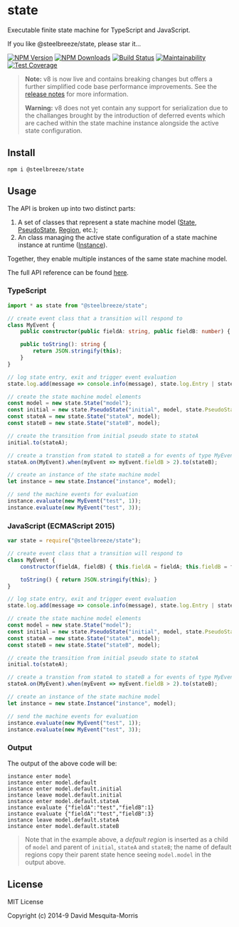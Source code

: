 # state
Executable finite state machine for TypeScript and JavaScript.

If you like @steelbreeze/state, please star it...

[![NPM Version][npm-image]][npm-url]
[![NPM Downloads][downloads-image]][npm-url]
[![Build Status](https://travis-ci.org/steelbreeze/state.svg?branch=master)](https://travis-ci.org/steelbreeze/state)
[![Maintainability](https://api.codeclimate.com/v1/badges/ba16b2f2be9016842326/maintainability)](https://codeclimate.com/github/steelbreeze/state/maintainability)
[![Test Coverage](https://api.codeclimate.com/v1/badges/ba16b2f2be9016842326/test_coverage)](https://codeclimate.com/github/steelbreeze/state/test_coverage)

> **Note:** v8 is now live and contains breaking changes but offers a further simplified code base performance improvements. See the [release notes](RELEASES.md) for more information.
>
> **Warning:** v8 does not yet contain any support for serialization due to the challanges brought by the introduction of deferred events which are cached within the state machine instance alongside the active state configuration. 

## Install
```shell
npm i @steelbreeze/state
```

## Usage
The API is broken up into two distinct parts:
1. A set of classes that represent a state machine model ([State](https://steelbreeze.net/state/api/v8/classes/state.html), [PseudoState](https://steelbreeze.net/state/api/v8/classes/pseudostate.html), [Region](https://steelbreeze.net/state/api/v8/classes/region.html), etc.);
2. An class managing the active state configuration of a state machine instance at runtime ([Instance](https://steelbreeze.net/state/api/v8/classes/instance.html)). 

Together, they enable multiple instances of the same state machine model.

The full API reference can be found [here](https://steelbreeze.net/state/api/v8).

### TypeScript
```typescript
import * as state from "@steelbreeze/state";

// create event class that a transition will respond to
class MyEvent {
	public constructor(public fieldA: string, public fieldB: number) { }

	public toString(): string {
		return JSON.stringify(this);
	}
}

// log state entry, exit and trigger event evaluation
state.log.add(message => console.info(message), state.log.Entry | state.log.Exit | state.log.Evaluate);

// create the state machine model elements
const model = new state.State("model");
const initial = new state.PseudoState("initial", model, state.PseudoStateKind.Initial);
const stateA = new state.State("stateA", model);
const stateB = new state.State("stateB", model);

// create the transition from initial pseudo state to stateA
initial.to(stateA);

// create a transtion from stateA to stateB a for events of type MyEvent with a guard condition
stateA.on(MyEvent).when(myEvent => myEvent.fieldB > 2).to(stateB);

// create an instance of the state machine model
let instance = new state.Instance("instance", model);

// send the machine events for evaluation
instance.evaluate(new MyEvent("test", 1));
instance.evaluate(new MyEvent("test", 3));
```
### JavaScript (ECMAScript 2015)
```javascript
var state = require("@steelbreeze/state");

// create event class that a transition will respond to
class MyEvent {
	constructor(fieldA, fieldB) { this.fieldA = fieldA; this.fieldB = fieldB; }

	toString() { return JSON.stringify(this); }
}

// log state entry, exit and trigger event evaluation
state.log.add(message => console.info(message), state.log.Entry | state.log.Exit | state.log.Evaluate);

// create the state machine model elements
const model = new state.State("model");
const initial = new state.PseudoState("initial", model, state.PseudoStateKind.Initial);
const stateA = new state.State("stateA", model);
const stateB = new state.State("stateB", model);

// create the transition from initial pseudo state to stateA
initial.to(stateA);

// create a transtion from stateA to stateB a for events of type MyEvent with a guard condition
stateA.on(MyEvent).when(myEvent => myEvent.fieldB > 2).to(stateB);

// create an instance of the state machine model
let instance = new state.Instance("instance", model);

// send the machine events for evaluation
instance.evaluate(new MyEvent("test", 1));
instance.evaluate(new MyEvent("test", 3));
```
### Output
The output of the above code will be:
```shell
instance enter model
instance enter model.default
instance enter model.default.initial
instance leave model.default.initial
instance enter model.default.stateA
instance evaluate {"fieldA":"test","fieldB":1}
instance evaluate {"fieldA":"test","fieldB":3}
instance leave model.default.stateA
instance enter model.default.stateB
```
> Note that in the example above, a *default region* is inserted as a child of ```model``` and parent of ```initial```, ```stateA``` and ```stateB```; the name of default regions copy their parent state hence seeing ```model.model``` in the output above. 
## License
MIT License

Copyright (c) 2014-9 David Mesquita-Morris

[npm-image]: https://img.shields.io/npm/v/@steelbreeze/state.svg
[npm-url]:       https://www.npmjs.com/package/@steelbreeze/state
[downloads-image]: https://img.shields.io/npm/dm/@steelbreeze/state.svg
